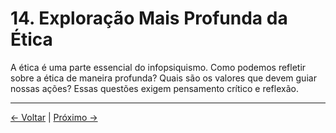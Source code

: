 # 14. Exploração Mais Profunda da Ética

A ética é uma parte essencial do infopsiquismo. Como podemos refletir sobre a ética de maneira profunda? Quais são os valores que devem guiar nossas ações? Essas questões exigem pensamento crítico e reflexão.

---
<div class="navigation-links">
<a href="13_Metodologia_e_Epistemologia.md" class="nav-link prev-link">← Voltar</a> | <a href="15_Anexos_e_Leituras_Complementares.md" class="nav-link next-link">Próximo →</a>
</div>
